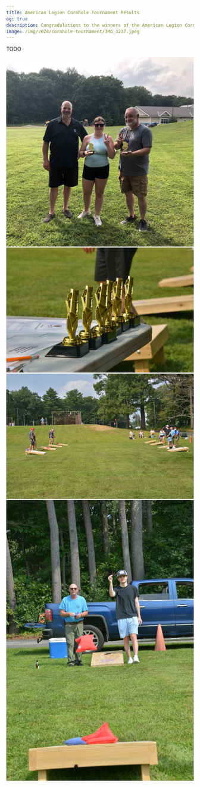 ```yaml
---
title: American Legion Cornhole Tournament Results
og: true
description: Congradulations to the winners of the American Legion Cornhole Tournament
image: /img/2024/cornhole-tournament/IMG_3237.jpeg
---
```

TODO

<img src="/img/2024/cornhole-tournament/IMG_3237.jpeg" class="img-fluid float-start" alt="Cornhole Winners"/>
<img src="/img/2024/cornhole-tournament/_AUG6751 - Copy.jpg" class="img-fluid float-start" alt="Cornhole Winners"/>
<img src="/img/2024/cornhole-tournament/_AUG6755 - Copy.jpg" class="img-fluid float-start" alt="Cornhole Winners"/>
<img src="/img/2024/cornhole-tournament/_AUG6765 - Copy.jpg" class="img-fluid float-start" alt="Cornhole Winners"/>
